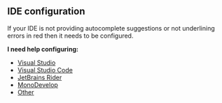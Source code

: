## IDE configuration
If your IDE is not providing autocomplete suggestions or not underlining errors in red then it needs to be configured.  

**I need help configuring:**
- [Visual Studio](IDE%20Configuration/Visual%20Studio%20Configuration.md)  
- [Visual Studio Code](IDE%20Configuration/Visual%20Studio%20Code%20Configuration.md)  
- [JetBrains Rider](IDE%20Configuration/JetBrains%20Rider%20Configuration.md)  
- [MonoDevelop](IDE%20Configuration/MonoDevelop%20Configuration.md)  
- [Other](IDE%20Configuration/General%20IDE%20Configuration.md)  